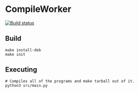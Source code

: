 # CompileWorker
[![Build status](https://ci.appveyor.com/api/projects/status/l626r5teoldahglq?svg=true)](https://ci.appveyor.com/project/JellyCZYT/compileworker)
## Build
    make install-deb
    make init
## Executing
    # Compiles all of the programs and make tarball out of it.
    python3 src/main.py

